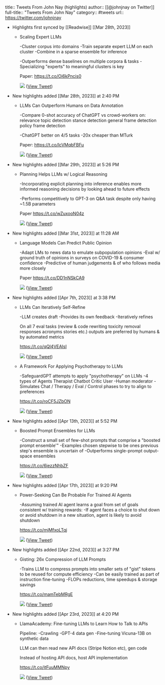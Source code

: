 title:: Tweets From John Nay (highlights)
author:: [[@johnjnay on Twitter]]
full-title:: "Tweets From John Nay"
category:: #tweets
url:: https://twitter.com/johnjnay

- Highlights first synced by [[Readwise]] [[Mar 28th, 2023]]
	- Scaling Expert LLMs
	  
	  -Cluster corpus into domains
	  -Train separate expert LLM on each cluster
	  -Combine in a sparse ensemble for inference
	  
	  -Outperforms dense baselines on multiple corpora &
	  tasks
	  -Specializing "experts" to meaningful clusters is key
	  
	  Paper: https://t.co/Oi6kPncis0 
	  
	  ![](https://pbs.twimg.com/media/FsMKHTqXgAEphw2.jpg) ([View Tweet](https://twitter.com/johnjnay/status/1640167659697209347))
- New highlights added [[Mar 28th, 2023]] at 2:40 PM
	- LLMs Can Outperform Humans on Data Annotation
	  
	  -Compare 0-shot accuracy of ChatGPT vs crowd-workers on:
	  relevance
	  topic detection
	  stance detection
	  general frame detection
	  policy frame detection
	  
	  -ChatGPT better on 4/5 tasks
	  -20x cheaper than MTurk
	  
	  Paper: https://t.co/lcVMqbFBFu 
	  
	  ![](https://pbs.twimg.com/media/FsRSS5OXgAAqRC8.png) ([View Tweet](https://twitter.com/johnjnay/status/1640526916166774784))
- New highlights added [[Mar 29th, 2023]] at 5:26 PM
	- Planning Helps LLMs w/ Logical Reasoning
	  
	  -Incorporating explicit planning into inference enables more informed reasoning decisions by looking ahead to future effects
	  
	  -Performs competitively to GPT-3 on Q&A task despite only having ~1.5B parameters
	  
	  Paper https://t.co/wZuxooN04z 
	  
	  ![](https://pbs.twimg.com/media/FsWiUhfWAAIZYwA.jpg) ([View Tweet](https://twitter.com/johnjnay/status/1640897259331100673))
- New highlights added [[Mar 31st, 2023]] at 11:28 AM
	- Language Models Can Predict Public Opinion
	  
	  -Adapt LMs to news data to emulate subpopulation opinions
	  -Eval w/ ground truth of opinions in surveys on COVID-19 & consumer confidence
	  -Predictive of human judgements & 
	  of who follows media more closely
	  
	  Paper https://t.co/DD1nNSkCA9 
	  
	  ![](https://pbs.twimg.com/media/FsdreO5XgAIhnPa.jpg) ([View Tweet](https://twitter.com/johnjnay/status/1641400468667498502))
- New highlights added [[Apr 7th, 2023]] at 3:38 PM
	- LLMs Can Iteratively Self-Refine
	  
	  -LLM creates draft
	  -Provides its own feedback
	  -Iteratively refines
	  
	  On all 7 eval tasks
	  (review & code rewriting
	  toxicity removal
	  responses
	  acronyms
	  stories
	  etc.)
	  outputs are preferred by humans & by automated metrics
	  
	  https://t.co/qQl4VEAIsI 
	  
	  ![](https://pbs.twimg.com/media/FswLy55WwAI9v8G.jpg) ([View Tweet](https://twitter.com/johnjnay/status/1642704826776559617))
	- A Framework For Applying Psychotherapy to LLMs
	  
	  -SafeguardGPT attempts to apply "psychotherapy" on LLMs
	  -4 types of Agents
	  Therapist
	  Chatbot
	  Critic
	  User
	  -Human moderator
	  -Simulates Chat / Therapy / Eval / Control phases to try to align to preferences
	  
	  https://t.co/roCF5JZbON 
	  
	  ![](https://pbs.twimg.com/media/Fs32NdlWAAEioEH.jpg) ([View Tweet](https://twitter.com/johnjnay/status/1643241834158718979))
- New highlights added [[Apr 13th, 2023]] at 5:52 PM
	- Boosted Prompt Ensembles for LLMs
	  
	  -Construct a small set of few-shot prompts that comprise a "boosted prompt ensemble'"
	  -Examples chosen stepwise to be ones previous step's ensemble is uncertain of
	  -Outperforms single-prompt output-space ensembles
	  
	  https://t.co/6iezzNhbZF 
	  
	  ![](https://pbs.twimg.com/media/FtkA12eaQAAHTXJ.jpg) ([View Tweet](https://twitter.com/johnjnay/status/1646349289386577920))
- New highlights added [[Apr 17th, 2023]] at 9:20 PM
	- Power-Seeking Can Be Probable For Trained AI Agents
	  
	  -Assuming trained AI agent learns a goal from set of goals consistent w/ training rewards:
	  -If agent faces a choice to 
	  shut down or avoid shutdown 
	  in a new situation, agent is likely to avoid shutdown
	  
	  https://t.co/mjMfxoLTqj 
	  
	  ![](https://pbs.twimg.com/media/Ft4IQNVWwAAOzLH.jpg) ([View Tweet](https://twitter.com/johnjnay/status/1647763679830581250))
- New highlights added [[Apr 22nd, 2023]] at 3:27 PM
	- Gisting: 26x Compression of LLM Prompts
	  
	  -Trains LLM to compress prompts into smaller sets of "gist" tokens to be reused for compute efficiency
	  -Can be easily trained as part of instruction fine-tuning
	  -FLOPs reductions, time speedups & storage savings
	  
	  https://t.co/mamTebMRgE 
	  
	  ![](https://pbs.twimg.com/media/Ft9aVKeXgAEMlmC.jpg) ([View Tweet](https://twitter.com/johnjnay/status/1648135433136615425))
- New highlights added [[Apr 23rd, 2023]] at 4:20 PM
	- LlamaAcademy: Fine-tuning LLMs to Learn How to Talk to APIs
	  
	  Pipeline: 
	  -Crawling
	  -GPT-4 data gen
	  -Fine-tuning Vicuna-13B on synthetic data
	  
	  LLM can then read new API docs (Stripe Notion etc), gen code
	  
	  Instead of hosting API docs, host API implementation
	  
	  https://t.co/itFuuMMNpy 
	  
	  ![](https://pbs.twimg.com/media/FuU8K5bWAAIM3_v.jpg) ([View Tweet](https://twitter.com/johnjnay/status/1649792913109397508))